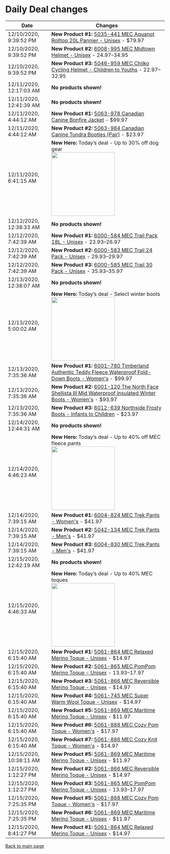 # Daily Deal changes

| Date | Changes |
| --- | --- |
| 12/10/2020, 9:39:52 PM | **New Product #1:** [5035-441 MEC Aquanot Rolltop 20L Pannier - Unisex](/en/product/5035-441/Aquanot-Rolltop-20L-Pannier?colour=BK000) - $79.97 |
| 12/10/2020, 9:39:52 PM | **New Product #2:** [6008-995 MEC Midtown Helmet - Unisex](/en/product/6008-995/Midtown-Helmet?colour=DNV01) - $24.97–$34.95 |
| 12/10/2020, 9:39:52 PM | **New Product #3:** [5046-959 MEC Chilko Cycling Helmet - Children to Youths](/en/product/5046-959/Chilko-Cycling-Helmet?colour=BK000) - $22.97–$32.95 |
| 12/11/2020, 12:17:03 AM | **No products shown!** |
| 12/11/2020, 12:41:39 AM | **No products shown!** |
| 12/11/2020, 4:44:12 AM | **New Product #1:** [5063-978 Canadian Canine Bonfire Jacket](/en/product/5063-978/Bonfire-Jacket?colour=FRE17) - $99.97 |
| 12/11/2020, 4:44:12 AM | **New Product #2:** [5063-984 Canadian Canine Tundra Booties (Pair)](/en/product/5063-984/Tundra-Booties-%28Pair%29?colour=TIG01) - $23.97 |
| 12/11/2020, 6:41:15 AM | **New Hero:** Today’s deal - Up to 30% off dog gear <br /><img src='https://mec.imgix.net/medias/sys_master/images/images/h0e/h79/9153011286046/20-058-WildWeeks-web-D47-PLP-DailyDeals-5x2-Nov27-EN.jpg?w=800&h=800&auto=format&q=60' width='200' /> |
| 12/12/2020, 12:38:33 AM | **No products shown!** |
| 12/12/2020, 7:42:39 AM | **New Product #1:** [6000-584 MEC Trail Pack 18L - Unisex](/en/product/6000-584/Trail-Pack-18L?colour=AZR00) - $23.93–$26.97 |
| 12/12/2020, 7:42:39 AM | **New Product #2:** [6000-583 MEC Trail 24 Pack - Unisex](/en/product/6000-583/Trail-24-Pack?colour=PPL56) - $29.93–$29.97 |
| 12/12/2020, 7:42:39 AM | **New Product #3:** [6000-585 MEC Trail 30 Pack - Unisex](/en/product/6000-585/Trail-30-Pack?colour=PPL56) - $35.93–$35.97 |
| 12/13/2020, 12:38:07 AM | **No products shown!** |
| 12/13/2020, 5:00:02 AM | **New Hero:** Today’s deal - Select winter boots <br /><img src='https://mec.imgix.net/medias/sys_master/images/images/h0e/h79/9153011286046/20-058-WildWeeks-web-D47-PLP-DailyDeals-5x2-Nov27-EN.jpg?w=800&h=800&auto=format&q=60' width='200' /> |
| 12/13/2020, 7:35:36 AM | **New Product #1:** [6001-780 Timberland Authentic Teddy Fleece Waterproof Fold-Down Boots - Women's](/en/product/6001-780/Authentics-Teddy-Fleece-Waterproof-Fold-Down?colour=LBR00) - $99.97 |
| 12/13/2020, 7:35:36 AM | **New Product #2:** [6001-120 The North Face Shellista III Mid Waterproof Insulated Winter Boots - Women's](/en/product/6001-120/Shellista-III-Mid-Waterproof-Insulated-Winter?colour=BK970) - $93.97 |
| 12/13/2020, 7:35:36 AM | **New Product #3:** [6012-639 Northside Frosty Boots - Infants to Children](/en/product/6012-639/Frosty-Boots?colour=ONX00) - $23.97 |
| 12/14/2020, 12:44:31 AM | **No products shown!** |
| 12/14/2020, 4:46:23 AM | **New Hero:** Today’s deal - Up to 40% off MEC fleece pants <br /><img src='https://mec.imgix.net/medias/sys_master/images/images/h0e/h79/9153011286046/20-058-WildWeeks-web-D47-PLP-DailyDeals-5x2-Nov27-EN.jpg?w=800&h=800&auto=format&q=60' width='200' /> |
| 12/14/2020, 7:39:15 AM | **New Product #1:** [6004-824 MEC Trek Pants - Women's](/en/product/6004-824/Trek-Pants?colour=PNE00) - $41.97 |
| 12/14/2020, 7:39:15 AM | **New Product #2:** [5042-134 MEC Trek Pants - Men's](/en/product/5042-134/Trek-Pants?colour=BK000) - $41.97 |
| 12/14/2020, 7:39:15 AM | **New Product #3:** [6004-830 MEC Trek Pants - Men's](/en/product/6004-830/Trek-Pants?colour=PNE00) - $41.97 |
| 12/15/2020, 12:42:19 AM | **No products shown!** |
| 12/15/2020, 4:46:33 AM | **New Hero:** Today’s deal - Up to 40% MEC toques <br /><img src='https://mec.imgix.net/medias/sys_master/images/images/h0e/h79/9153011286046/20-058-WildWeeks-web-D47-PLP-DailyDeals-5x2-Nov27-EN.jpg?w=800&h=800&auto=format&q=60' width='200' /> |
| 12/15/2020, 6:15:40 AM | **New Product #1:** [5061-864 MEC Relaxed Merino Toque - Unisex](/en/product/5061-864/Relaxed-Merino-Toque?colour=SSB04) - $14.97 |
| 12/15/2020, 6:15:40 AM | **New Product #2:** [5061-865 MEC PomPom Merino Toque - Unisex](/en/product/5061-865/PomPom-Merino-Toque?colour=GBH02) - $13.93–$17.97 |
| 12/15/2020, 6:15:40 AM | **New Product #3:** [5061-866 MEC Reversible Merino Toque - Unisex](/en/product/5061-866/Reversible-Merino-Toque?colour=ASF01) - $14.97 |
| 12/15/2020, 6:15:40 AM | **New Product #4:** [5061-745 MEC Super Warm Wool Toque - Unisex](/en/product/5061-745/Super-Warm-Wool-Toque?colour=PINE9) - $14.97 |
| 12/15/2020, 6:15:40 AM | **New Product #5:** [5061-869 MEC Maritime Merino Toque - Unisex](/en/product/5061-869/Maritime-Merino-Toque?colour=HGH01) - $11.97 |
| 12/15/2020, 6:15:40 AM | **New Product #6:** [5061-888 MEC Cozy Pom Toque - Women's](/en/product/5061-888/Cozy-Pom-Toque?colour=PHE19) - $17.97 |
| 12/15/2020, 6:15:40 AM | **New Product #7:** [5061-886 MEC Cozy Knit Toque - Women's](/en/product/5061-886/Cozy-Knit-Toque?colour=SQH01) - $14.97 |
| 12/15/2020, 10:38:11 AM | **New Product #5:** [5061-869 MEC Maritime Merino Toque - Unisex](/en/product/5061-869/Maritime-Merino-Toque?colour=BK000) - $11.97 |
| 12/15/2020, 1:12:27 PM | **New Product #2:** [5061-866 MEC Reversible Merino Toque - Unisex](/en/product/5061-866/Reversible-Merino-Toque?colour=ASF01) - $14.97 |
| 12/15/2020, 1:12:27 PM | **New Product #3:** [5061-865 MEC PomPom Merino Toque - Unisex](/en/product/5061-865/PomPom-Merino-Toque?colour=GBH02) - $13.93–$17.97 |
| 12/15/2020, 7:25:35 PM | **New Product #5:** [5061-888 MEC Cozy Pom Toque - Women's](/en/product/5061-888/Cozy-Pom-Toque?colour=PHE19) - $17.97 |
| 12/15/2020, 7:25:35 PM | **New Product #6:** [5061-869 MEC Maritime Merino Toque - Unisex](/en/product/5061-869/Maritime-Merino-Toque?colour=BK000) - $11.97 |
| 12/15/2020, 8:41:27 PM | **New Product #1:** [5061-864 MEC Relaxed Merino Toque - Unisex](/en/product/5061-864/Relaxed-Merino-Toque?colour=GRO02) - $14.97 |

[Back to main page](index.md)